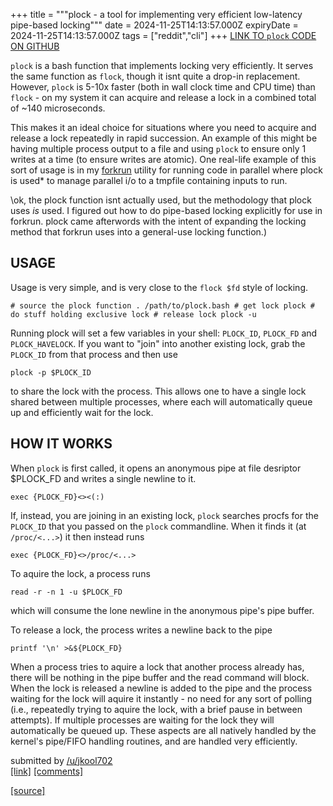 +++
title = """plock - a tool for implementing very efficient low-latency pipe-based locking"""
date = 2024-11-25T14:13:57.000Z
expiryDate = 2024-11-25T14:13:57.000Z
tags = ["reddit","cli"]
+++
[LINK TO `plock` CODE ON GITHUB](https://github.com/jkool702/misc-public-scripts/blob/main/plock.bash)

`plock` is a bash function that implements locking very efficiently. It serves the same function as `flock`, though it isnt quite a drop-in replacement. However, `plock` is 5-10x faster (both in wall clock time and CPU time) than `flock` - on my system it can acquire and release a lock in a combined total of ~140 microseconds.

This makes it an ideal choice for situations where you need to acquire and release a lock repeatedly in rapid succession. An example of this might be having multiple process output to a file and using `plock` to ensure only 1 writes at a time (to ensure writes are atomic). One real-life example of this sort of usage is in my [forkrun](https://github.com/jkool702/forkrun) utility for running code in parallel where plock is used\* to manage parallel i/o to a tmpfile containing inputs to run.

\\ok, the plock function isnt actually used, but the methodology that plock uses _is_ used. I figured out how to do pipe-based locking explicitly for use in forkrun. plock came afterwords with the intent of expanding the locking method that forkrun uses into a general-use locking function.)

USAGE
-----

Usage is very simple, and is very close to the `flock $fd` style of locking.

    # source the plock function . /path/to/plock.bash # get lock plock # do stuff holding exclusive lock # release lock plock -u 

Running plock will set a few variables in your shell: `PLOCK_ID`, `PLOCK_FD` and `PLOCK_HAVELOCK`. If you want to "join" into another existing lock, grab the `PLOCK_ID` from that process and then use

    plock -p $PLOCK_ID 

to share the lock with the process. This allows one to have a single lock shared between multiple processes, where each will automatically queue up and efficiently wait for the lock.

HOW IT WORKS
------------

When `plock` is first called, it opens an anonymous pipe at file desriptor $PLOCK\_FD and writes a single newline to it.

    exec {PLOCK_FD}<><(:) 

If, instead, you are joining in an existing lock, `plock` searches procfs for the `PLOCK_ID` that you passed on the `plock` commandline. When it finds it (at `/proc/<...>`) it then instead runs

    exec {PLOCK_FD}<>/proc/<...> 

To aquire the lock, a process runs

    read -r -n 1 -u $PLOCK_FD 

which will consume the lone newline in the anonymous pipe's pipe buffer.

To release a lock, the process writes a newline back to the pipe

    printf '\n' >&${PLOCK_FD} 

When a process tries to aquire a lock that another process already has, there will be nothing in the pipe buffer and the read command will block. When the lock is released a newline is added to the pipe and the process waiting for the lock will aquire it instantly - no need for any sort of polling (i.e., repeatedly trying to aquire the lock, with a brief pause in between attempts). If multiple processes are waiting for the lock they will automatically be queued up. These aspects are all natively handled by the kernel's pipe/FIFO handling routines, and are handled very efficiently.

submitted by [/u/jkool702](https://www.reddit.com/user/jkool702)  
[\[link\]](https://www.reddit.com/r/commandline/comments/1gzjqp0/plock_a_tool_for_implementing_very_efficient/) [\[comments\]](https://www.reddit.com/r/commandline/comments/1gzjqp0/plock_a_tool_for_implementing_very_efficient/)

[[source]](https://www.reddit.com/r/commandline/comments/1gzjqp0/plock_a_tool_for_implementing_very_efficient/)
